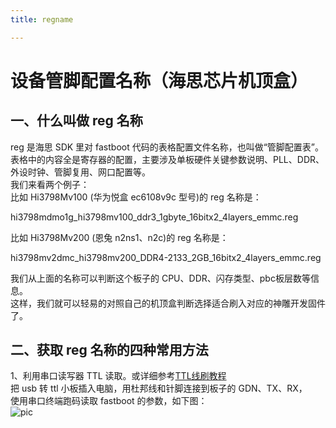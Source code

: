 ```yaml
---
title: regname

---
```


# 设备管脚配置名称（海思芯片机顶盒）


## 一、什么叫做 reg 名称

reg 是海思 SDK 里对 fastboot 代码的表格配置文件名称，也叫做“管脚配置表”。  
表格中的内容全是寄存器的配置，主要涉及单板硬件关键参数说明、PLL、DDR、外设时钟、管脚复用、网口配置等。  
我们来看两个例子：  
比如 Hi3798Mv100 (华为悦盒 ec6108v9c 型号)的 reg 名称是：  

hi3798mdmo1g_hi3798mv100_ddr3_1gbyte_16bitx2_4layers_emmc.reg  

比如 Hi3798Mv200 (恩兔 n2ns1、n2c)的 reg 名称是：  

hi3798mv2dmc_hi3798mv200_DDR4-2133_2GB_16bitx2_4layers_emmc.reg  

我们从上面的名称可以判断这个板子的 CPU、DDR、闪存类型、pbc板层数等信息。  
这样，我们就可以轻易的对照自己的机顶盒判断选择适合刷入对应的神雕开发固件了。  

## 二、获取 reg 名称的四种常用方法

1、利用串口读写器 TTL 读取。或详细参考[TTL线刷教程](/docs/tutorial-basics/ttl-flash)  
把 usb 转 ttl 小板插入电脑，用杜邦线和针脚连接到板子的 GDN、TX、RX，  
使用串口终端跑码读取 fastboot 的参数，如下图：  
![pic]()
